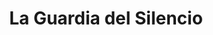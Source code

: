 ---
title: "La Guardia del Silencio"
description: "Esta pieza nace de la fascinación por la disciplina ceremonial y la estética icónica de los guardias reales británicos. En un fondo rojo vibrante, cinco figuras se alinean como notas en una partitura visual: rígidas, simétricas, casi meditativas. Su presencia no necesita palabras—son símbolo, son ritual, son historia. Con trazos simples y una paleta limitada, busco capturar la solemnidad de lo cotidiano cuando se convierte en arte."
image: "@assets/projects/1.webp"
---